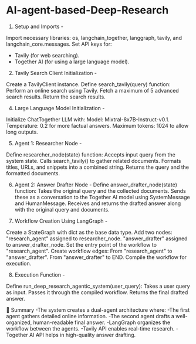 # AI-agent-based-Deep-Research

1. Setup and Imports -
   
Import necessary libraries: os, langchain_together, langgraph, tavily, and langchain_core.messages.
Set API keys for:
- Tavily (for web searching).
- Together AI (for using a large language model).

2. Tavily Search Client Initialization -
   
Create a TavilyClient instance.
Define search_tavily(query) function:
Perform an online search using Tavily.
Fetch a maximum of 5 advanced search results.
Return the search results.

4. Large Language Model Initialization -
   
Initialize ChatTogether LLM with:
Model: Mixtral-8x7B-Instruct-v0.1.
Temperature: 0.2 for more factual answers.
Maximum tokens: 1024 to allow long outputs.

5. Agent 1: Researcher Node -
   
Define researcher_node(state) function:
Accepts input query from the system state.
Calls search_tavily() to gather related documents.
Formats titles, URLs, and snippets into a combined string.
Returns the query and the formatted documents.

6. Agent 2: Answer Drafter Node -
Define answer_drafter_node(state) function:
Takes the original query and the collected documents.
Sends these as a conversation to the Together AI model using SystemMessage and HumanMessage.
Receives and returns the drafted answer along with the original query and documents.

7. Workflow Creation Using LangGraph -

Create a StateGraph with dict as the base data type.
Add two nodes:
"research_agent" assigned to researcher_node.
"answer_drafter" assigned to answer_drafter_node.
Set the entry point of the workflow to "research_agent".
Create workflow edges:
From "research_agent" to "answer_drafter".
From "answer_drafter" to END.
Compile the workflow for execution.

8. Execution Function -
    
Define run_deep_research_agentic_system(user_query):
Takes a user query as input.
Passes it through the compiled workflow.
Returns the final drafted answer.

🎯 Summary
-The system creates a dual-agent architecture where:
-The first agent gathers detailed online information.
-The second agent drafts a well-organized, human-readable final answer.
-LangGraph organizes the workflow between the agents.
-Tavily API enables real-time research.
-Together AI API helps in high-quality answer drafting.

